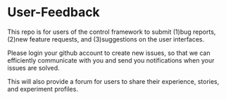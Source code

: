# User-Feedback
This repo is for users of the control framework to submit (1)bug reports, (2)new feature requests, and (3)suggestions on the user interfaces.

Please login your github account to create new issues, so that we can efficiently communicate with you and send you notifications when your issues are solved.

This will also provide a forum for users to share their experience, stories, and experiment profiles.
